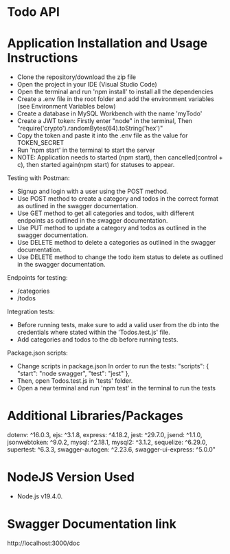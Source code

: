 # Todo API

# Application Installation and Usage Instructions
- Clone the repository/download the zip file
- Open the project in your IDE (Visual Studio Code)
- Open the terminal and run 'npm install' to install all the dependencies
- Create a .env file in the root folder and add the environment variables (see Environment Variables below)
- Create a database in MySQL Workbench with the name 'myTodo'
- Create a JWT token: Firstly enter "node" in the terminal, Then "require('crypto').randomBytes(64).toString('hex')"
- Copy the token and paste it into the .env file as the value for TOKEN_SECRET
- Run 'npm start' in the terminal to start the server
- NOTE: Application needs to started (npm start), then cancelled(control + c), then started again(npm start) for statuses to appear.

Testing with Postman:
- Signup and login with a user using the POST method.
- Use POST method to create a category and todos in the correct format as outlined in the swagger documentation.
- Use GET method to get all categories and todos, with different endpoints as outlined in the swagger documentation.
- Use PUT method to update a category and todos as outlined in the swagger documentation.
- Use DELETE method to delete a categories as outlined in the swagger documentation.
- Use DELETE method to change the todo item status to delete as outlined in the swagger documentation.

Endpoints for testing:
- /categories
- /todos

Integration tests:
- Before running tests, make sure to add a valid user from the db into the credentials where stated within the 'Todos.test.js' file.
- Add categories and todos to the db before running tests.


Package.json scripts:
- Change scripts in package.json In order to run the tests:
"scripts": {
		"start": "node swagger",
		"test": "jest"
	},
- Then, open Todos.test.js in 'tests' folder.
- Open a new terminal and run 'npm test' in the terminal to run the tests



# Additional Libraries/Packages
dotenv: ^16.0.3,
ejs: ^3.1.8,
express: ^4.18.2,
jest: ^29.7.0,
jsend: ^1.1.0,
jsonwebtoken: ^9.0.2,
mysql: ^2.18.1,
mysql2: ^3.1.2,
sequelize: ^6.29.0,
supertest: ^6.3.3,
swagger-autogen: ^2.23.6,
swagger-ui-express: ^5.0.0"


# NodeJS Version Used
- Node.js v19.4.0.

# Swagger Documentation link
http://localhost:3000/doc




